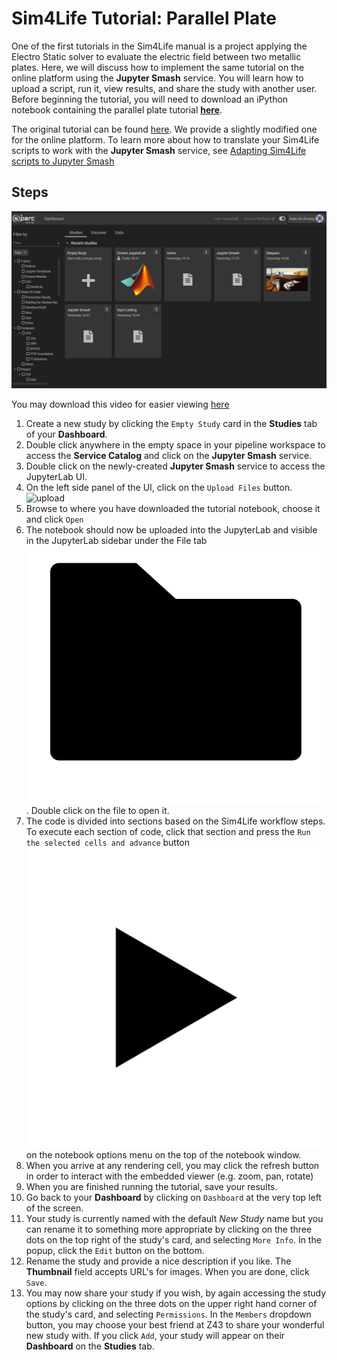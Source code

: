 # Sim4Life Tutorial: Parallel Plate

One of the first tutorials in the Sim4Life manual is a project applying the Electro Static solver to evaluate the electric field between two metallic plates. Here, we will discuss how to implement the same tutorial on the online platform using the **Jupyter Smash** service. You will learn how to upload a script, run it, view results, and share the study with another user. Before beginning the tutorial, you will need to download an iPython notebook containing the parallel plate tutorial [**here**](https://git.speag.com/oSparc/z43-manual/-/blob/master/docs/Tutorials/services_jupyter-smash_tests_integration_assets_tutorial_emlf_parallel_plate.ipynb).

The original tutorial can be found [here](https://git.speag.com/simphony/Tutorials/-/tree/master/tutorials). We provide a slightly modified one for the online platform. To learn more about how to translate your Sim4Life scripts to work with the **Jupyter Smash** service, see [Adapting Sim4Life scripts to Jupyter Smash](GeneralUsage/adaptscripts.md)

## Steps

![createsmash](../_media/startsmash.gif)

You may download this video for easier viewing [here](https://git.speag.com/oSparc/z43-manual/-/blob/master/docs/_media/startsmash.mp4)
1. Create a new study by clicking the ```Empty Study``` card in the **Studies** tab of your **Dashboard**.
2. Double click anywhere in the empty space in your pipeline workspace to access the **Service Catalog** and click on the **Jupyter Smash** service.
3. Double click on the newly-created **Jupyter Smash** service to access the JupyterLab UI.
4. On the left side panel of the UI, click on the ```Upload Files``` button.
![upload](https://user-images.githubusercontent.com/28002886/138113324-2341ec8b-8358-4d6c-a371-d8a1933ca420.png ":size=50%")
5. Browse to where you have downloaded the tutorial notebook, choose it and click ```Open```
6. The notebook should now be uploaded into the JupyterLab and visible in the JupyterLab sidebar under the File tab ![drawing](../_media/folder.png ':size=20:'). Double click on the file to open it.
7. The code is divided into sections based on the Sim4Life workflow steps. To execute each section of code, click that section and press the ```Run the selected cells and advance``` button ![drawing](../_media/play1.png ':size=25:') on the notebook options menu on the top of the notebook window. 
8. When you arrive at any rendering cell, you may click the refresh button in order to interact with the embedded viewer (e.g. zoom, pan, rotate)
9. When you are finished running the tutorial, save your results. 
10. Go back to your **Dashboard** by clicking on ``Dashboard`` at the very top left of the screen.
11. Your study is currently named with the default *New Study* name but you can rename it to something more appropriate by clicking on the three dots on the top right of the study's card, and selecting ```More Info```. In the popup, click the ```Edit``` button on the bottom. 
12. Rename the study and provide a nice description if you like. The **Thumbnail**  field accepts URL's for images. When you are done, click ```Save```.
13. You may now share your study if you wish, by again accessing the study options by clicking on the three dots on the upper right hand corner of the study's card, and selecting ```Permissions```. In the ```Members``` dropdown button, you may choose your best friend at Z43 to share your wonderful new study with. If you click ```Add```, your study will appear on their **Dashboard** on the **Studies** tab. 


